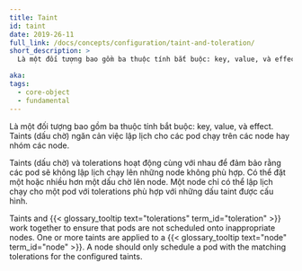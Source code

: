 ```yaml
---
title: Taint
id: taint
date: 2019-26-11
full_link: /docs/concepts/configuration/taint-and-toleration/
short_description: >
  Là một đối tượng bao gồm ba thuộc tính bắt buộc: key, value, và effect. Taints (dấu chờ) ngăn cản việc lập lịch cho các pod chạy trên các node hay nhóm các node.

aka:
tags:
  - core-object
  - fundamental
---
```


Là một đối tượng bao gồm ba thuộc tính bắt buộc: key, value, và effect. Taints (dấu chờ) ngăn cản việc lập lịch cho các pod chạy trên các node hay nhóm các node.

<!--more-->

Taints (dấu chờ) và tolerations hoạt động cùng với nhau để đảm bảo rằng các pod sẽ không lập lịch chạy lên những node không phù hợp. Có thể đặt một hoặc nhiều hơn một dấu chờ lên node. Một node chỉ có thể lập lịch chạy cho một pod với tolerations phù hợp với những dấu taint được cấu hình.

Taints and {{< glossary_tooltip text="tolerations" term_id="toleration" >}} work together to ensure that pods are not scheduled onto inappropriate nodes. One or more taints are applied to a {{< glossary_tooltip text="node" term_id="node" >}}. A node should only schedule a pod with the matching tolerations for the configured taints.
